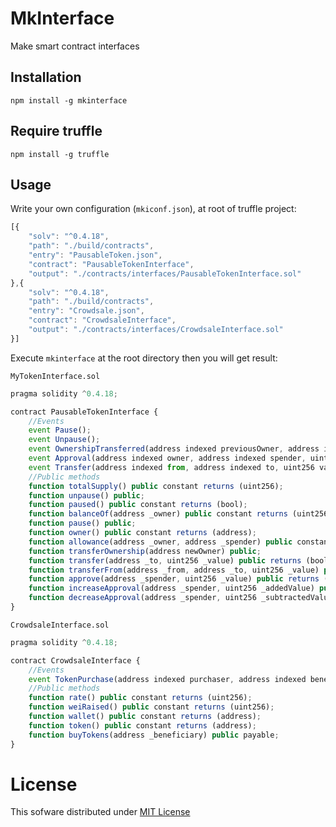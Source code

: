 # MkInterface

Make smart contract interfaces

## Installation

```
npm install -g mkinterface
```

## Require truffle

```
npm install -g truffle
```

## Usage

Write your own configuration (`mkiconf.json`), at root of truffle project:
```javascript
[{
    "solv": "^0.4.18",
    "path": "./build/contracts",
    "entry": "PausableToken.json",
    "contract": "PausableTokenInterface",
    "output": "./contracts/interfaces/PausableTokenInterface.sol"
},{
    "solv": "^0.4.18",
    "path": "./build/contracts",
    "entry": "Crowdsale.json",
    "contract": "CrowdsaleInterface",
    "output": "./contracts/interfaces/CrowdsaleInterface.sol"
}]
```
Execute `mkinterface` at the root directory then you will get result:

`MyTokenInterface.sol`
```javascript
pragma solidity ^0.4.18;

contract PausableTokenInterface {
    //Events
    event Pause();
    event Unpause();
    event OwnershipTransferred(address indexed previousOwner, address indexed newOwner);
    event Approval(address indexed owner, address indexed spender, uint256 value);
    event Transfer(address indexed from, address indexed to, uint256 value);
    //Public methods
    function totalSupply() public constant returns (uint256);
    function unpause() public;
    function paused() public constant returns (bool);
    function balanceOf(address _owner) public constant returns (uint256 balance);
    function pause() public;
    function owner() public constant returns (address);
    function allowance(address _owner, address _spender) public constant returns (uint256);
    function transferOwnership(address newOwner) public;
    function transfer(address _to, uint256 _value) public returns (bool);
    function transferFrom(address _from, address _to, uint256 _value) public returns (bool);
    function approve(address _spender, uint256 _value) public returns (bool);
    function increaseApproval(address _spender, uint256 _addedValue) public returns (bool success);
    function decreaseApproval(address _spender, uint256 _subtractedValue) public returns (bool success);
}
```

`CrowdsaleInterface.sol`
```javascript
pragma solidity ^0.4.18;

contract CrowdsaleInterface {
    //Events
    event TokenPurchase(address indexed purchaser, address indexed beneficiary, uint256 value, uint256 amount);
    //Public methods
    function rate() public constant returns (uint256);
    function weiRaised() public constant returns (uint256);
    function wallet() public constant returns (address);
    function token() public constant returns (address);
    function buyTokens(address _beneficiary) public payable;
}
```
# License

This sofware distributed under [MIT License](https://github.com/chiro-hiro/mkinterface/blob/master/LICENSE)